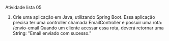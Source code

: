 Atividade lista 05

1)	Crie uma aplicação em Java, utilizando Spring Boot.
Essa aplicação precisa ter uma controller chamada EmailController e possuir uma rota:
/envio-email
Quando um cliente acessar essa rota, deverá retornar uma String:
"Email enviado com sucesso."
